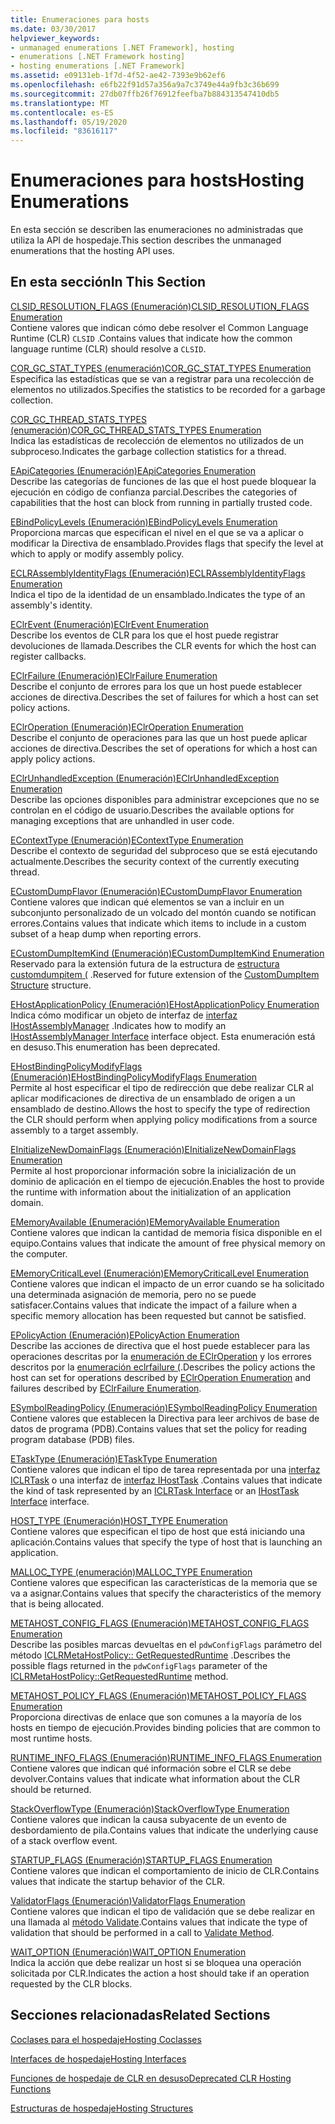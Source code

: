 ```yaml
---
title: Enumeraciones para hosts
ms.date: 03/30/2017
helpviewer_keywords:
- unmanaged enumerations [.NET Framework], hosting
- enumerations [.NET Framework hosting]
- hosting enumerations [.NET Framework]
ms.assetid: e09131eb-1f7d-4f52-ae42-7393e9b62ef6
ms.openlocfilehash: e6fb22f91d57a356a9a7c3749e44a9fb3c36b699
ms.sourcegitcommit: 27db07ffb26f76912feefba7b884313547410db5
ms.translationtype: MT
ms.contentlocale: es-ES
ms.lasthandoff: 05/19/2020
ms.locfileid: "83616117"
---
```

# <a name="hosting-enumerations"></a><span data-ttu-id="f46a6-102">Enumeraciones para hosts</span><span class="sxs-lookup"><span data-stu-id="f46a6-102">Hosting Enumerations</span></span>
<span data-ttu-id="f46a6-103">En esta sección se describen las enumeraciones no administradas que utiliza la API de hospedaje.</span><span class="sxs-lookup"><span data-stu-id="f46a6-103">This section describes the unmanaged enumerations that the hosting API uses.</span></span>  
  
## <a name="in-this-section"></a><span data-ttu-id="f46a6-104">En esta sección</span><span class="sxs-lookup"><span data-stu-id="f46a6-104">In This Section</span></span>  
 [<span data-ttu-id="f46a6-105">CLSID_RESOLUTION_FLAGS (Enumeración)</span><span class="sxs-lookup"><span data-stu-id="f46a6-105">CLSID_RESOLUTION_FLAGS Enumeration</span></span>](clsid-resolution-flags-enumeration.md)  
 <span data-ttu-id="f46a6-106">Contiene valores que indican cómo debe resolver el Common Language Runtime (CLR) `CLSID` .</span><span class="sxs-lookup"><span data-stu-id="f46a6-106">Contains values that indicate how the common language runtime (CLR) should resolve a `CLSID`.</span></span>  
  
 [<span data-ttu-id="f46a6-107">COR_GC_STAT_TYPES (enumeración)</span><span class="sxs-lookup"><span data-stu-id="f46a6-107">COR_GC_STAT_TYPES Enumeration</span></span>](cor-gc-stat-types-enumeration.md)  
 <span data-ttu-id="f46a6-108">Especifica las estadísticas que se van a registrar para una recolección de elementos no utilizados.</span><span class="sxs-lookup"><span data-stu-id="f46a6-108">Specifies the statistics to be recorded for a garbage collection.</span></span>  
  
 [<span data-ttu-id="f46a6-109">COR_GC_THREAD_STATS_TYPES (enumeración)</span><span class="sxs-lookup"><span data-stu-id="f46a6-109">COR_GC_THREAD_STATS_TYPES Enumeration</span></span>](cor-gc-thread-stats-types-enumeration.md)  
 <span data-ttu-id="f46a6-110">Indica las estadísticas de recolección de elementos no utilizados de un subproceso.</span><span class="sxs-lookup"><span data-stu-id="f46a6-110">Indicates the garbage collection statistics for a thread.</span></span>  
  
 [<span data-ttu-id="f46a6-111">EApiCategories (Enumeración)</span><span class="sxs-lookup"><span data-stu-id="f46a6-111">EApiCategories Enumeration</span></span>](eapicategories-enumeration.md)  
 <span data-ttu-id="f46a6-112">Describe las categorías de funciones de las que el host puede bloquear la ejecución en código de confianza parcial.</span><span class="sxs-lookup"><span data-stu-id="f46a6-112">Describes the categories of capabilities that the host can block from running in partially trusted code.</span></span>  
  
 [<span data-ttu-id="f46a6-113">EBindPolicyLevels (Enumeración)</span><span class="sxs-lookup"><span data-stu-id="f46a6-113">EBindPolicyLevels Enumeration</span></span>](ebindpolicylevels-enumeration.md)  
 <span data-ttu-id="f46a6-114">Proporciona marcas que especifican el nivel en el que se va a aplicar o modificar la Directiva de ensamblado.</span><span class="sxs-lookup"><span data-stu-id="f46a6-114">Provides flags that specify the level at which to apply or modify assembly policy.</span></span>  
  
 [<span data-ttu-id="f46a6-115">ECLRAssemblyIdentityFlags (Enumeración)</span><span class="sxs-lookup"><span data-stu-id="f46a6-115">ECLRAssemblyIdentityFlags Enumeration</span></span>](eclrassemblyidentityflags-enumeration.md)  
 <span data-ttu-id="f46a6-116">Indica el tipo de la identidad de un ensamblado.</span><span class="sxs-lookup"><span data-stu-id="f46a6-116">Indicates the type of an assembly's identity.</span></span>  
  
 [<span data-ttu-id="f46a6-117">EClrEvent (Enumeración)</span><span class="sxs-lookup"><span data-stu-id="f46a6-117">EClrEvent Enumeration</span></span>](eclrevent-enumeration.md)  
 <span data-ttu-id="f46a6-118">Describe los eventos de CLR para los que el host puede registrar devoluciones de llamada.</span><span class="sxs-lookup"><span data-stu-id="f46a6-118">Describes the CLR events for which the host can register callbacks.</span></span>  
  
 [<span data-ttu-id="f46a6-119">EClrFailure (Enumeración)</span><span class="sxs-lookup"><span data-stu-id="f46a6-119">EClrFailure Enumeration</span></span>](eclrfailure-enumeration.md)  
 <span data-ttu-id="f46a6-120">Describe el conjunto de errores para los que un host puede establecer acciones de directiva.</span><span class="sxs-lookup"><span data-stu-id="f46a6-120">Describes the set of failures for which a host can set policy actions.</span></span>  
  
 [<span data-ttu-id="f46a6-121">EClrOperation (Enumeración)</span><span class="sxs-lookup"><span data-stu-id="f46a6-121">EClrOperation Enumeration</span></span>](eclroperation-enumeration.md)  
 <span data-ttu-id="f46a6-122">Describe el conjunto de operaciones para las que un host puede aplicar acciones de directiva.</span><span class="sxs-lookup"><span data-stu-id="f46a6-122">Describes the set of operations for which a host can apply policy actions.</span></span>  
  
 [<span data-ttu-id="f46a6-123">EClrUnhandledException (Enumeración)</span><span class="sxs-lookup"><span data-stu-id="f46a6-123">EClrUnhandledException Enumeration</span></span>](eclrunhandledexception-enumeration.md)  
 <span data-ttu-id="f46a6-124">Describe las opciones disponibles para administrar excepciones que no se controlan en el código de usuario.</span><span class="sxs-lookup"><span data-stu-id="f46a6-124">Describes the available options for managing exceptions that are unhandled in user code.</span></span>  
  
 [<span data-ttu-id="f46a6-125">EContextType (Enumeración)</span><span class="sxs-lookup"><span data-stu-id="f46a6-125">EContextType Enumeration</span></span>](econtexttype-enumeration.md)  
 <span data-ttu-id="f46a6-126">Describe el contexto de seguridad del subproceso que se está ejecutando actualmente.</span><span class="sxs-lookup"><span data-stu-id="f46a6-126">Describes the security context of the currently executing thread.</span></span>  
  
 [<span data-ttu-id="f46a6-127">ECustomDumpFlavor (Enumeración)</span><span class="sxs-lookup"><span data-stu-id="f46a6-127">ECustomDumpFlavor Enumeration</span></span>](ecustomdumpflavor-enumeration.md)  
 <span data-ttu-id="f46a6-128">Contiene valores que indican qué elementos se van a incluir en un subconjunto personalizado de un volcado del montón cuando se notifican errores.</span><span class="sxs-lookup"><span data-stu-id="f46a6-128">Contains values that indicate which items to include in a custom subset of a heap dump when reporting errors.</span></span>  
  
 [<span data-ttu-id="f46a6-129">ECustomDumpItemKind (Enumeración)</span><span class="sxs-lookup"><span data-stu-id="f46a6-129">ECustomDumpItemKind Enumeration</span></span>](ecustomdumpitemkind-enumeration.md)  
 <span data-ttu-id="f46a6-130">Reservado para la extensión futura de la estructura de [estructura customdumpitem (](customdumpitem-structure.md) .</span><span class="sxs-lookup"><span data-stu-id="f46a6-130">Reserved for future extension of the [CustomDumpItem Structure](customdumpitem-structure.md) structure.</span></span>  
  
 [<span data-ttu-id="f46a6-131">EHostApplicationPolicy (Enumeración)</span><span class="sxs-lookup"><span data-stu-id="f46a6-131">EHostApplicationPolicy Enumeration</span></span>](ehostapplicationpolicy-enumeration.md)  
 <span data-ttu-id="f46a6-132">Indica cómo modificar un objeto de interfaz de [interfaz IHostAssemblyManager](ihostassemblymanager-interface.md) .</span><span class="sxs-lookup"><span data-stu-id="f46a6-132">Indicates how to modify an [IHostAssemblyManager Interface](ihostassemblymanager-interface.md) interface object.</span></span> <span data-ttu-id="f46a6-133">Esta enumeración está en desuso.</span><span class="sxs-lookup"><span data-stu-id="f46a6-133">This enumeration has been deprecated.</span></span>  
  
 [<span data-ttu-id="f46a6-134">EHostBindingPolicyModifyFlags (Enumeración)</span><span class="sxs-lookup"><span data-stu-id="f46a6-134">EHostBindingPolicyModifyFlags Enumeration</span></span>](ehostbindingpolicymodifyflags-enumeration.md)  
 <span data-ttu-id="f46a6-135">Permite al host especificar el tipo de redirección que debe realizar CLR al aplicar modificaciones de directiva de un ensamblado de origen a un ensamblado de destino.</span><span class="sxs-lookup"><span data-stu-id="f46a6-135">Allows the host to specify the type of redirection the CLR should perform when applying policy modifications from a source assembly to a target assembly.</span></span>  
  
 [<span data-ttu-id="f46a6-136">EInitializeNewDomainFlags (Enumeración)</span><span class="sxs-lookup"><span data-stu-id="f46a6-136">EInitializeNewDomainFlags Enumeration</span></span>](einitializenewdomainflags-enumeration.md)  
 <span data-ttu-id="f46a6-137">Permite al host proporcionar información sobre la inicialización de un dominio de aplicación en el tiempo de ejecución.</span><span class="sxs-lookup"><span data-stu-id="f46a6-137">Enables the host to provide the runtime with information about the initialization of an application domain.</span></span>  
  
 [<span data-ttu-id="f46a6-138">EMemoryAvailable (Enumeración)</span><span class="sxs-lookup"><span data-stu-id="f46a6-138">EMemoryAvailable Enumeration</span></span>](ememoryavailable-enumeration.md)  
 <span data-ttu-id="f46a6-139">Contiene valores que indican la cantidad de memoria física disponible en el equipo.</span><span class="sxs-lookup"><span data-stu-id="f46a6-139">Contains values that indicate the amount of free physical memory on the computer.</span></span>  
  
 [<span data-ttu-id="f46a6-140">EMemoryCriticalLevel (Enumeración)</span><span class="sxs-lookup"><span data-stu-id="f46a6-140">EMemoryCriticalLevel Enumeration</span></span>](ememorycriticallevel-enumeration.md)  
 <span data-ttu-id="f46a6-141">Contiene valores que indican el impacto de un error cuando se ha solicitado una determinada asignación de memoria, pero no se puede satisfacer.</span><span class="sxs-lookup"><span data-stu-id="f46a6-141">Contains values that indicate the impact of a failure when a specific memory allocation has been requested but cannot be satisfied.</span></span>  
  
 [<span data-ttu-id="f46a6-142">EPolicyAction (Enumeración)</span><span class="sxs-lookup"><span data-stu-id="f46a6-142">EPolicyAction Enumeration</span></span>](epolicyaction-enumeration.md)  
 <span data-ttu-id="f46a6-143">Describe las acciones de directiva que el host puede establecer para las operaciones descritas por la [enumeración de EClrOperation](../../../../docs/framework/unmanaged-api/hosting/eclroperation-enumeration.md) y los errores descritos por la [enumeración eclrfailure (](eclrfailure-enumeration.md).</span><span class="sxs-lookup"><span data-stu-id="f46a6-143">Describes the policy actions the host can set for operations described by [EClrOperation Enumeration](../../../../docs/framework/unmanaged-api/hosting/eclroperation-enumeration.md) and failures described by [EClrFailure Enumeration](eclrfailure-enumeration.md).</span></span>  
  
 [<span data-ttu-id="f46a6-144">ESymbolReadingPolicy (Enumeración)</span><span class="sxs-lookup"><span data-stu-id="f46a6-144">ESymbolReadingPolicy Enumeration</span></span>](esymbolreadingpolicy-enumeration.md)  
 <span data-ttu-id="f46a6-145">Contiene valores que establecen la Directiva para leer archivos de base de datos de programa (PDB).</span><span class="sxs-lookup"><span data-stu-id="f46a6-145">Contains values that set the policy for reading program database (PDB) files.</span></span>  
  
 [<span data-ttu-id="f46a6-146">ETaskType (Enumeración)</span><span class="sxs-lookup"><span data-stu-id="f46a6-146">ETaskType Enumeration</span></span>](etasktype-enumeration.md)  
 <span data-ttu-id="f46a6-147">Contiene valores que indican el tipo de tarea representada por una [interfaz ICLRTask](../../../../docs/framework/unmanaged-api/hosting/iclrtask-interface.md) o una interfaz de [interfaz IHostTask](ihosttask-interface.md) .</span><span class="sxs-lookup"><span data-stu-id="f46a6-147">Contains values that indicate the kind of task represented by an [ICLRTask Interface](../../../../docs/framework/unmanaged-api/hosting/iclrtask-interface.md) or an [IHostTask Interface](ihosttask-interface.md) interface.</span></span>  
  
 [<span data-ttu-id="f46a6-148">HOST_TYPE (Enumeración)</span><span class="sxs-lookup"><span data-stu-id="f46a6-148">HOST_TYPE Enumeration</span></span>](host-type-enumeration.md)  
 <span data-ttu-id="f46a6-149">Contiene valores que especifican el tipo de host que está iniciando una aplicación.</span><span class="sxs-lookup"><span data-stu-id="f46a6-149">Contains values that specify the type of host that is launching an application.</span></span>  
  
 [<span data-ttu-id="f46a6-150">MALLOC_TYPE (enumeración)</span><span class="sxs-lookup"><span data-stu-id="f46a6-150">MALLOC_TYPE Enumeration</span></span>](malloc-type-enumeration.md)  
 <span data-ttu-id="f46a6-151">Contiene valores que especifican las características de la memoria que se va a asignar.</span><span class="sxs-lookup"><span data-stu-id="f46a6-151">Contains values that specify the characteristics of the memory that is being allocated.</span></span>  
  
 [<span data-ttu-id="f46a6-152">METAHOST_CONFIG_FLAGS (Enumeración)</span><span class="sxs-lookup"><span data-stu-id="f46a6-152">METAHOST_CONFIG_FLAGS Enumeration</span></span>](metahost-config-flags-enumeration.md)  
 <span data-ttu-id="f46a6-153">Describe las posibles marcas devueltas en el `pdwConfigFlags` parámetro del método [ICLRMetaHostPolicy:: GetRequestedRuntime](iclrmetahostpolicy-getrequestedruntime-method.md) .</span><span class="sxs-lookup"><span data-stu-id="f46a6-153">Describes the possible flags returned in the `pdwConfigFlags` parameter of the [ICLRMetaHostPolicy::GetRequestedRuntime](iclrmetahostpolicy-getrequestedruntime-method.md) method.</span></span>  
  
 [<span data-ttu-id="f46a6-154">METAHOST_POLICY_FLAGS (Enumeración)</span><span class="sxs-lookup"><span data-stu-id="f46a6-154">METAHOST_POLICY_FLAGS Enumeration</span></span>](metahost-policy-flags-enumeration.md)  
 <span data-ttu-id="f46a6-155">Proporciona directivas de enlace que son comunes a la mayoría de los hosts en tiempo de ejecución.</span><span class="sxs-lookup"><span data-stu-id="f46a6-155">Provides binding policies that are common to most runtime hosts.</span></span>  
  
 [<span data-ttu-id="f46a6-156">RUNTIME_INFO_FLAGS (Enumeración)</span><span class="sxs-lookup"><span data-stu-id="f46a6-156">RUNTIME_INFO_FLAGS Enumeration</span></span>](runtime-info-flags-enumeration.md)  
 <span data-ttu-id="f46a6-157">Contiene valores que indican qué información sobre el CLR se debe devolver.</span><span class="sxs-lookup"><span data-stu-id="f46a6-157">Contains values that indicate what information about the CLR should be returned.</span></span>  
  
 [<span data-ttu-id="f46a6-158">StackOverflowType (Enumeración)</span><span class="sxs-lookup"><span data-stu-id="f46a6-158">StackOverflowType Enumeration</span></span>](stackoverflowtype-enumeration.md)  
 <span data-ttu-id="f46a6-159">Contiene valores que indican la causa subyacente de un evento de desbordamiento de pila.</span><span class="sxs-lookup"><span data-stu-id="f46a6-159">Contains values that indicate the underlying cause of a stack overflow event.</span></span>  
  
 [<span data-ttu-id="f46a6-160">STARTUP_FLAGS (Enumeración)</span><span class="sxs-lookup"><span data-stu-id="f46a6-160">STARTUP_FLAGS Enumeration</span></span>](startup-flags-enumeration.md)  
 <span data-ttu-id="f46a6-161">Contiene valores que indican el comportamiento de inicio de CLR.</span><span class="sxs-lookup"><span data-stu-id="f46a6-161">Contains values that indicate the startup behavior of the CLR.</span></span>  
  
 [<span data-ttu-id="f46a6-162">ValidatorFlags (Enumeración)</span><span class="sxs-lookup"><span data-stu-id="f46a6-162">ValidatorFlags Enumeration</span></span>](validatorflags-enumeration.md)  
 <span data-ttu-id="f46a6-163">Contiene valores que indican el tipo de validación que se debe realizar en una llamada al [método Validate](iclrvalidator-validate-method.md).</span><span class="sxs-lookup"><span data-stu-id="f46a6-163">Contains values that indicate the type of validation that should be performed in a call to [Validate Method](iclrvalidator-validate-method.md).</span></span>  
  
 [<span data-ttu-id="f46a6-164">WAIT_OPTION (Enumeración)</span><span class="sxs-lookup"><span data-stu-id="f46a6-164">WAIT_OPTION Enumeration</span></span>](wait-option-enumeration.md)  
 <span data-ttu-id="f46a6-165">Indica la acción que debe realizar un host si se bloquea una operación solicitada por CLR.</span><span class="sxs-lookup"><span data-stu-id="f46a6-165">Indicates the action a host should take if an operation requested by the CLR blocks.</span></span>  
  
## <a name="related-sections"></a><span data-ttu-id="f46a6-166">Secciones relacionadas</span><span class="sxs-lookup"><span data-stu-id="f46a6-166">Related Sections</span></span>  
 [<span data-ttu-id="f46a6-167">Coclases para el hospedaje</span><span class="sxs-lookup"><span data-stu-id="f46a6-167">Hosting Coclasses</span></span>](hosting-coclasses.md)  
  
 [<span data-ttu-id="f46a6-168">Interfaces de hospedaje</span><span class="sxs-lookup"><span data-stu-id="f46a6-168">Hosting Interfaces</span></span>](hosting-interfaces.md)  
  
 [<span data-ttu-id="f46a6-169">Funciones de hospedaje de CLR en desuso</span><span class="sxs-lookup"><span data-stu-id="f46a6-169">Deprecated CLR Hosting Functions</span></span>](deprecated-clr-hosting-functions.md)  
  
 [<span data-ttu-id="f46a6-170">Estructuras de hospedaje</span><span class="sxs-lookup"><span data-stu-id="f46a6-170">Hosting Structures</span></span>](hosting-structures.md)
